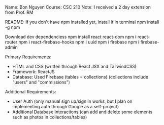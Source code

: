 Name: Bon Nguyen
Course: CSC 210
Note: I received a 2 day extension from Prof. RM

README:
If you don't have npm installed yet, install it in terminal
npm install -g npm

Download dev dependenciess
npm install react react-dom
npm i react-router
npm i react-firebase-hooks
npm i uuid
npm i firebase
npm i firebase-admin

Primary Requirements:

- HTML and CSS (written through React JSX and TailwindCSS)
- Framework: ReactJS
- Database: Used Firebase (tables = collections) (collections include "users" and "commissions")

Additional Requirements:

- User Auth (only manual sign up/sign in works, but I plan on implementing auth through Google as a self-project)
- Additional Database Interactions (can add and delete some elements such as photos in collections/tables)
